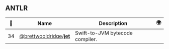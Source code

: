 ## ANTLR 

|:star2: | Name | Description | 🌍|
|---|---|---|---|
|34|[@brettwooldridge](https://github.com/brettwooldridge)/[**jet**](https://github.com/brettwooldridge/jet)|Swift-to-JVM bytecode compiler.||

